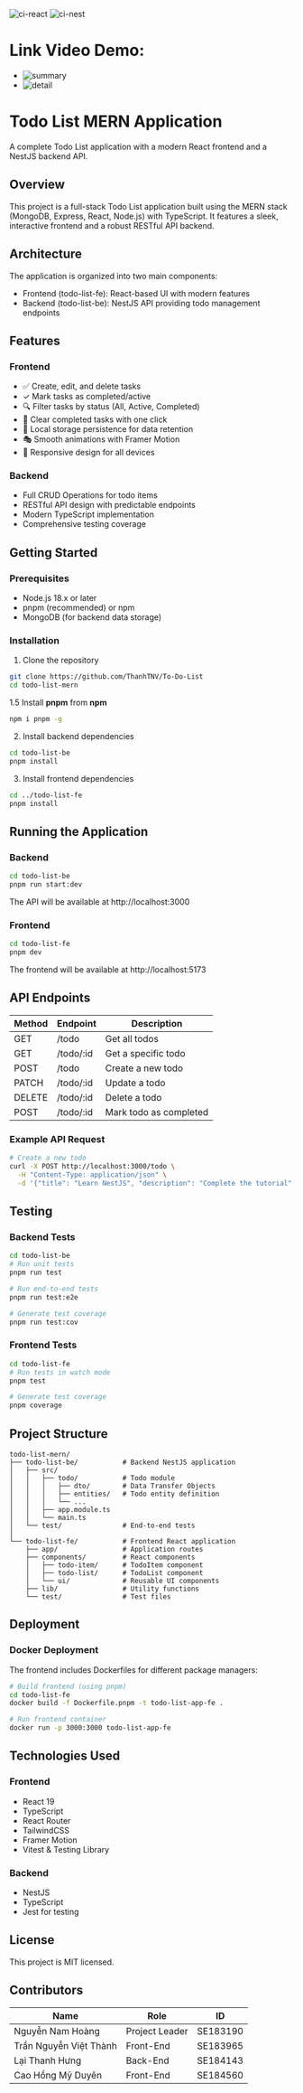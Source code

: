 ![ci-react](https://github.com/ThanhTNV/To-Do-List/actions/workflows/ci-react.yml/badge.svg)
![ci-nest](https://github.com/ThanhTNV/To-Do-List/actions/workflows/ci-nest.yml/badge.svg)

# Link Video Demo: 
- ![summary](https://drive.google.com/file/d/1dO12Bavs_SHzHZmZ3YP0bKL32Ckh-jKe/view?usp=sharing)
- ![detail](https://drive.google.com/drive/folders/164IeEIHmIv23n52pWQ0XUWuTqvxqOBq1?usp=sharing)

# Todo List MERN Application

A complete Todo List application with a modern React frontend and a NestJS backend API.

## Overview

This project is a full-stack Todo List application built using the MERN stack (MongoDB, Express, React, Node.js) with TypeScript. It features a sleek, interactive frontend and a robust RESTful API backend.

## Architecture

The application is organized into two main components:

- Frontend (todo-list-fe): React-based UI with modern features
- Backend (todo-list-be): NestJS API providing todo management endpoints

## Features

### Frontend

- ✅ Create, edit, and delete tasks
- ✓ Mark tasks as completed/active
- 🔍 Filter tasks by status (All, Active, Completed)
- 🧹 Clear completed tasks with one click
- 💾 Local storage persistence for data retention
- 🎭 Smooth animations with Framer Motion
- 📱 Responsive design for all devices

### Backend

- Full CRUD Operations for todo items
- RESTful API design with predictable endpoints
- Modern TypeScript implementation
- Comprehensive testing coverage

## Getting Started

### Prerequisites

- Node.js 18.x or later
- pnpm (recommended) or npm
- MongoDB (for backend data storage)

### Installation

1. Clone the repository

```bash
git clone https://github.com/ThanhTNV/To-Do-List
cd todo-list-mern
```

1.5 Install **pnpm** from **npm**
```bash
npm i pnpm -g
```

2. Install backend dependencies

```bash
cd todo-list-be
pnpm install
```

3. Install frontend dependencies

```bash
cd ../todo-list-fe
pnpm install
```

## Running the Application

### Backend

```bash
cd todo-list-be
pnpm run start:dev
```

The API will be available at http://localhost:3000

### Frontend

```bash
cd todo-list-fe
pnpm dev
```

The frontend will be available at http://localhost:5173

## API Endpoints

|**Method** |**Endpoint**| **Description**|
|----|----|----|
|GET|/todo|Get all todos|
|GET|/todo/:id|Get a specific todo|
|POST|/todo|Create a new todo|
|PATCH|/todo/:id|Update a todo|
|DELETE|/todo/:id|Delete a todo|
|POST|/todo/:id|Mark todo as completed|

### Example API Request
```bash
# Create a new todo
curl -X POST http://localhost:3000/todo \
  -H "Content-Type: application/json" \
  -d '{"title": "Learn NestJS", "description": "Complete the tutorial", "completed": false}'
```

## Testing
### Backend Tests
```bash
cd todo-list-be
# Run unit tests
pnpm run test

# Run end-to-end tests
pnpm run test:e2e

# Generate test coverage
pnpm run test:cov
```

### Frontend Tests
```bash
cd todo-list-fe
# Run tests in watch mode
pnpm test

# Generate test coverage
pnpm coverage
```
## Project Structure
```
todo-list-mern/
├── todo-list-be/           # Backend NestJS application
│   ├── src/
│   │   ├── todo/           # Todo module
│   │   │   ├── dto/        # Data Transfer Objects
│   │   │   ├── entities/   # Todo entity definition
│   │   │   └── ...
│   │   ├── app.module.ts
│   │   └── main.ts
│   └── test/               # End-to-end tests
│
└── todo-list-fe/           # Frontend React application
    ├── app/                # Application routes
    ├── components/         # React components
    │   ├── todo-item/      # TodoItem component
    │   ├── todo-list/      # TodoList component
    │   └── ui/             # Reusable UI components
    ├── lib/                # Utility functions
    └── test/               # Test files
```

## Deployment
### Docker Deployment
The frontend includes Dockerfiles for different package managers:
```bash
# Build frontend (using pnpm)
cd todo-list-fe
docker build -f Dockerfile.pnpm -t todo-list-app-fe .

# Run frontend container
docker run -p 3000:3000 todo-list-app-fe
```
## Technologies Used
### Frontend
- React 19
- TypeScript
- React Router
- TailwindCSS
- Framer Motion
- Vitest & Testing Library
### Backend
- NestJS
- TypeScript
- Jest for testing
## License
This project is MIT licensed.

## Contributors
|**Name**|**Role**|**ID**|
|---|---|---|
|Nguyễn Nam Hoàng|Project Leader|SE183190|
|Trần Nguyễn Việt Thành|Front-End|SE183965|
|Lại Thanh Hưng|Back-End|SE184143|
|Cao Hồng Mỹ Duyên|Front-End|SE184560|
